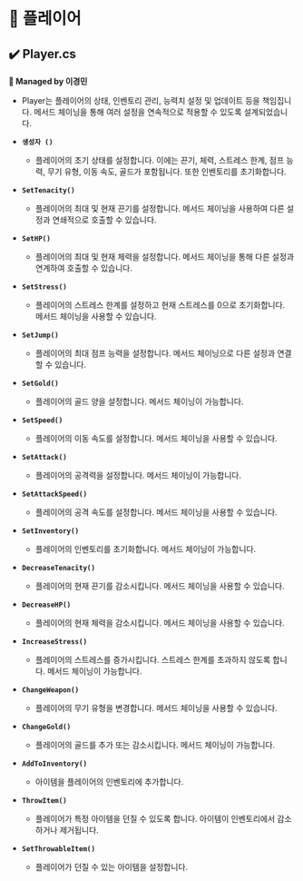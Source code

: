 # 📌 플레이어
## ✔️ Player.cs
**🎇 Managed by 이경민**

- Player는 플레이어의 상태, 인벤토리 관리, 능력치 설정 및 업데이트 등을 책임집니다. 메서드 체이닝을 통해 여러 설정을 연속적으로 적용할 수 있도록 설계되었습니다.

- **``생성자 ()``**
  - 플레이어의 초기 상태를 설정합니다. 이에는 끈기, 체력, 스트레스 한계, 점프 능력, 무기 유형, 이동 속도, 골드가 포함됩니다. 또한 인벤토리를 초기화합니다.

- **``SetTenacity()``**
  - 플레이어의 최대 및 현재 끈기를 설정합니다. 메서드 체이닝을 사용하여 다른 설정과 연쇄적으로 호출할 수 있습니다.

- **``SetHP()``**
  - 플레이어의 최대 및 현재 체력을 설정합니다. 메서드 체이닝을 통해 다른 설정과 연계하여 호출할 수 있습니다.

- **``SetStress()``**
  - 플레이어의 스트레스 한계를 설정하고 현재 스트레스를 0으로 초기화합니다. 메서드 체이닝을 사용할 수 있습니다.

- **``SetJump()``**
  - 플레이어의 최대 점프 능력을 설정합니다. 메서드 체이닝으로 다른 설정과 연결할 수 있습니다.

- **``SetGold()``**
  - 플레이어의 골드 양을 설정합니다. 메서드 체이닝이 가능합니다.

- **``SetSpeed()``**
  - 플레이어의 이동 속도를 설정합니다. 메서드 체이닝을 사용할 수 있습니다.

- **``SetAttack()``**
  - 플레이어의 공격력을 설정합니다. 메서드 체이닝이 가능합니다.

- **``SetAttackSpeed()``**
  - 플레이어의 공격 속도를 설정합니다. 메서드 체이닝을 사용할 수 있습니다.

- **``SetInventory()``**
  - 플레이어의 인벤토리를 초기화합니다. 메서드 체이닝이 가능합니다.

- **``DecreaseTenacity()``**
  - 플레이어의 현재 끈기를 감소시킵니다. 메서드 체이닝을 사용할 수 있습니다.

- **``DecreaseHP()``**
  - 플레이어의 현재 체력을 감소시킵니다. 메서드 체이닝을 사용할 수 있습니다.

- **``IncreaseStress()``**
  - 플레이어의 스트레스를 증가시킵니다. 스트레스 한계를 초과하지 않도록 합니다. 메서드 체이닝이 가능합니다.

- **``ChangeWeapon()``**
  - 플레이어의 무기 유형을 변경합니다. 메서드 체이닝을 사용할 수 있습니다.

- **``ChangeGold()``**
  - 플레이어의 골드를 추가 또는 감소시킵니다. 메서드 체이닝이 가능합니다.

- **``AddToInventory()``**
  - 아이템을 플레이어의 인벤토리에 추가합니다.

- **``ThrowItem()``**
  - 플레이어가 특정 아이템을 던질 수 있도록 합니다. 아이템이 인벤토리에서 감소하거나 제거됩니다.

- **``SetThrowableItem()``**
  - 플레이어가 던질 수 있는 아이템을 설정합니다.